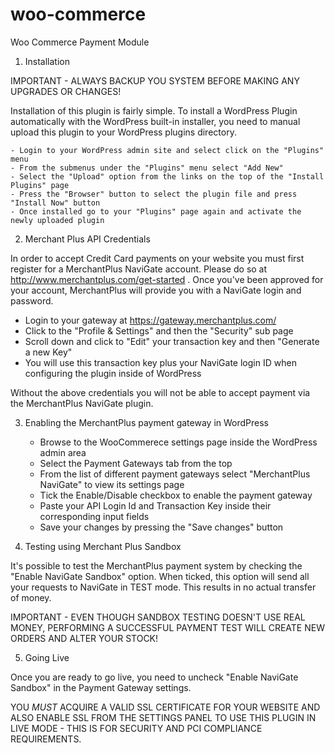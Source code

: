 woo-commerce
============

Woo Commerce Payment Module

1. Installation

IMPORTANT - ALWAYS BACKUP YOU SYSTEM BEFORE MAKING ANY UPGRADES OR CHANGES!

Installation of this plugin is fairly simple. To install a WordPress Plugin automatically with the WordPress built-in installer, you need to manual upload this plugin to your WordPress plugins directory.

    - Login to your WordPress admin site and select click on the "Plugins" menu
    - From the submenus under the "Plugins" menu select "Add New"
    - Select the "Upload" option from the links on the top of the "Install Plugins" page
    - Press the "Browser" button to select the plugin file and press "Install Now" button
    - Once installed go to your "Plugins" page again and activate the newly uploaded plugin

2. Merchant Plus API Credentials

In order to accept Credit Card payments on your website you must first register for a MerchantPlus NaviGate account. Please do so at http://www.merchantplus.com/get-started .  Once you've been approved for your account, MerchantPlus will provide you with a NaviGate login and password. 

  - Login to your gateway at https://gateway.merchantplus.com/
  - Click to the "Profile & Settings" and then the "Security" sub page
  - Scroll down and click to "Edit" your transaction key and then "Generate a new Key"
  - You will use this transaction key plus your NaviGate login ID when configuring the plugin inside of WordPress

Without the above credentials you will not be able to accept payment via the MerchantPlus NaviGate plugin.

3. Enabling the MerchantPlus payment gateway in WordPress

    - Browse to the WooCommerece settings page inside the WordPress admin area
    - Select the Payment Gateways tab from the top
    - From the list of different payment gateways select "MerchantPlus NaviGate" to view its settings page
    - Tick the Enable/Disable checkbox to enable the payment gateway
    - Paste your API Login Id and Transaction Key inside their corresponding input fields
    - Save your changes by pressing the "Save changes" button

4. Testing using Merchant Plus Sandbox

It's possible to test the MerchantPlus payment system by checking the "Enable NaviGate Sandbox" option. When ticked, this option will send all your requests to NaviGate in TEST mode. This results in no actual transfer of money.

IMPORTANT - EVEN THOUGH SANDBOX TESTING DOESN'T USE REAL MONEY, PERFORMING A SUCCESSFUL PAYMENT TEST WILL CREATE NEW ORDERS AND ALTER YOUR STOCK!

5. Going Live

Once you are ready to go live, you need to uncheck "Enable NaviGate Sandbox" in the Payment Gateway settings. 

YOU *MUST* ACQUIRE A VALID SSL CERTIFICATE FOR YOUR WEBSITE AND ALSO ENABLE SSL FROM THE SETTINGS PANEL TO USE THIS PLUGIN IN LIVE MODE - THIS IS FOR SECURITY AND PCI COMPLIANCE REQUIREMENTS.
